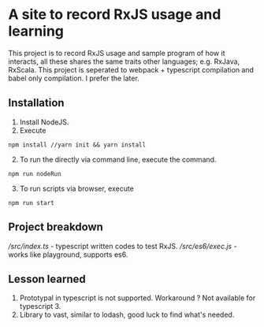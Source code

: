 # A site to record RxJS usage and learning
This project is to record RxJS usage and sample program of how it interacts, all these shares the same traits other languages; e.g. RxJava, RxScala.
This project is seperated to webpack + typescript compilation and babel only compilation. I prefer the later.

## Installation
1. Install NodeJS.
2. Execute 

```
npm install //yarn init && yarn install
```

2. To run the directly via command line, execute the command.

```
npm run nodeRun
```

3. To run scripts via browser, execute

```
npm run start
```

## Project breakdown
*/src/index.ts* - typescript written codes to test RxJS.
*/src/es6/exec.js* - works like playground, supports es6.

## Lesson learned
1. Prototypal in typescript is not supported. Workaround ? Not available for typescript 3.
2. Library to vast, similar to lodash, good luck to find what's needed.
